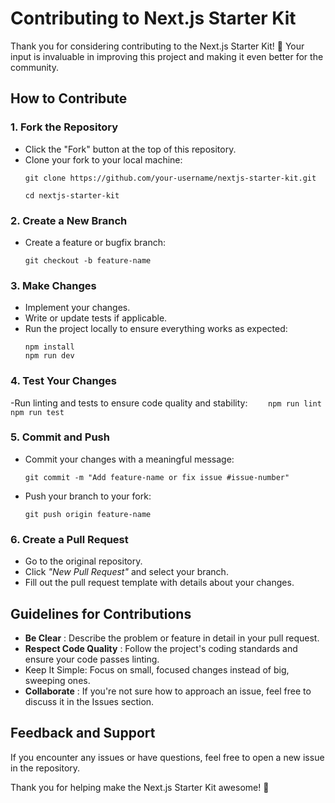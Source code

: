 # Contributing to Next.js Starter Kit

Thank you for considering contributing to the Next.js Starter Kit! 🎉 Your input is invaluable in improving this project and making it even better for the community.

## How to Contribute

### 1. Fork the Repository

- Click the "Fork" button at the top of this repository.
- Clone your fork to your local machine:
  ```
  git clone https://github.com/your-username/nextjs-starter-kit.git
  ```
  ```
  cd nextjs-starter-kit
  ```

### 2. Create a New Branch

- Create a feature or bugfix branch:
  ```
  git checkout -b feature-name
  ```

### 3. Make Changes

- Implement your changes.
- Write or update tests if applicable.
- Run the project locally to ensure everything works as expected:
  ```
  npm install
  npm run dev
  ```

### 4. Test Your Changes

-Run linting and tests to ensure code quality and stability:
`     npm run lint
    npm run test
    `

### 5. Commit and Push

- Commit your changes with a meaningful message:
  ```
  git commit -m "Add feature-name or fix issue #issue-number"
  ```
- Push your branch to your fork:
  ```
  git push origin feature-name
  ```

### 6. Create a Pull Request

- Go to the original repository.
- Click _"New Pull Request"_ and select your branch.
- Fill out the pull request template with details about your changes.

## Guidelines for Contributions

- **Be Clear** : Describe the problem or feature in detail in your pull request.
- **Respect Code Quality** : Follow the project's coding standards and ensure your code passes linting.
- Keep It Simple: Focus on small, focused changes instead of big, sweeping ones.
- **Collaborate** : If you're not sure how to approach an issue, feel free to discuss it in the Issues section.

## Feedback and Support

If you encounter any issues or have questions, feel free to open a new issue in the repository.

Thank you for helping make the Next.js Starter Kit awesome! 💪
